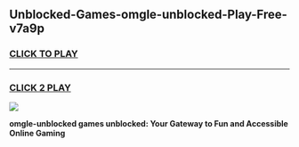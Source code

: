 
## Unblocked-Games-omgle-unblocked-Play-Free-v7a9p
<h3>
<a href="https://premium76.site?title=omgle-unblocked&ref=18A1">CLICK TO PLAY</a></h3>
<hr>

<h3>
<a href="https://premium76.site?title=omgle-unblocked&ref=18A1">CLICK 2 PLAY</a>
  
</h3>

<a href="https://premium76.site?title=omgle-unblocked&ref=18A1"><img src="https://clearcache.store/games.png"></a>


**omgle-unblocked games unblocked: Your Gateway to Fun and Accessible Online Gaming**
